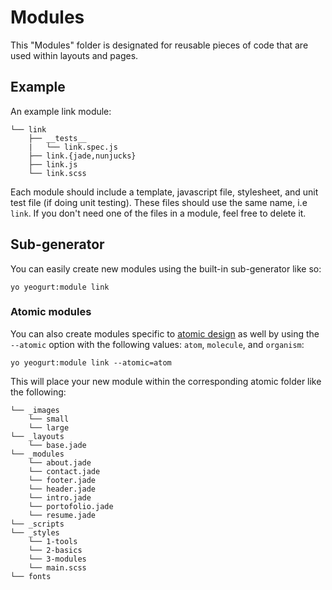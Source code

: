 # Modules

This "Modules" folder is designated for reusable pieces of code that are used within layouts and pages.

## Example

An example link module:

```
└── link
    ├── __tests__
    |   └── link.spec.js
    ├── link.{jade,nunjucks}
    ├── link.js
    └── link.scss
```

Each module should include a template, javascript file, stylesheet, and unit test file (if doing unit testing).
These files should use the same name, i.e `link`. If you don't need one of the files in a module, feel free to delete it.

## Sub-generator

You can easily create new modules using the built-in sub-generator like so:

```
yo yeogurt:module link
```

### Atomic modules

You can also create modules specific to [atomic design](http://patternlab.io/about.html) as well
by using the `--atomic` option with the following values: `atom`, `molecule`, and `organism`:

```
yo yeogurt:module link --atomic=atom
```

This will place your new module within the corresponding atomic folder like the following:

```
└── _images
    └── small
    └── large
└── _layouts
    └── base.jade
└── _modules
    └── about.jade
    └── contact.jade
    └── footer.jade
    └── header.jade
    └── intro.jade
    └── portofolio.jade
    └── resume.jade
└── _scripts
└── _styles
    └── 1-tools
    └── 2-basics
    └── 3-modules
    └── main.scss
└── fonts
```
